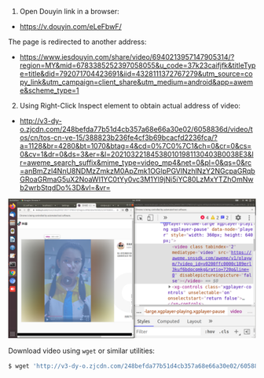 
1. Open Douyin link in a browser:

- https://v.douyin.com/eLeFbwF/

The page is redirected to another address:

- https://www.iesdouyin.com/share/video/6940213957147905314/?region=MY&mid=6783385252397058055&u_code=37k23caifjfk&titleType=title&did=792071704423691&iid=4328111372767279&utm_source=copy_link&utm_campaign=client_share&utm_medium=android&app=aweme&scheme_type=1

2. Using Right-Click Inspect element to obtain actual address of video:

- http://v3-dy-o.zjcdn.com/248befda77b51d4cb357a68e66a30e02/6058836d/video/tos/cn/tos-cn-ve-15/388823b236fe4cf3b69bcacfd2236fca/?a=1128&br=4280&bt=1070&btag=4&cd=0%7C0%7C1&ch=0&cr=0&cs=0&cv=1&dr=0&ds=3&er=&l=202103221845380101981130403B0038E3&lr=aweme_search_suffix&mime_type=video_mp4&net=0&pl=0&qs=0&rc=anBmZzl4NnU8NDMzZmkzM0ApZmk1OGlpPGVlNzhlNzY2NGcpaGRqbGRoaGRmaG5uX2NoaWI1YC0tYy0vc3M1Yl9jNi5iYC80LzMxYTZhOmNwb2wrbStqdDo%3D&vl=&vr=

<img src="https://github.com/udexon/Webpp/blob/main/img/Douyin01.png" width=600>

Download video using `wget` or similar utilities:

```sh
$ wget 'http://v3-dy-o.zjcdn.com/248befda77b51d4cb357a68e66a30e02/6058836d/video/tos/cn/tos-cn-ve-15/388823b236fe4cf3b69bcacfd2236fca/?a=1128&br=4280&bt=1070&btag=4&cd=0%7C0%7C1&ch=0&cr=0&cs=0&cv=1&dr=0&ds=3&er=&l=202103221845380101981130403B0038E3&lr=aweme_search_suffix&mime_type=video_mp4&net=0&pl=0&qs=0&rc=anBmZzl4NnU8NDMzZmkzM0ApZmk1OGlpPGVlNzhlNzY2NGcpaGRqbGRoaGRmaG5uX2NoaWI1YC0tYy0vc3M1Yl9jNi5iYC80LzMxYTZhOmNwb2wrbStqdDo%3D&vl=&vr=' 
```
